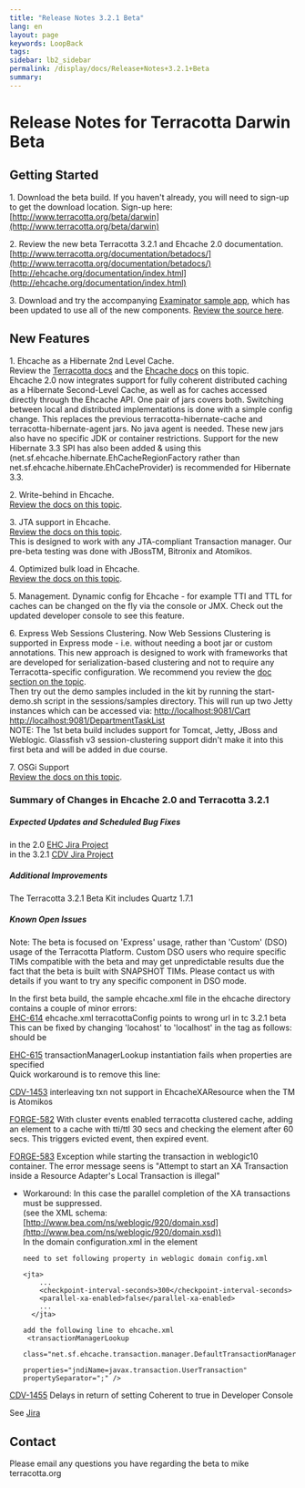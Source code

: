 ```yaml
---
title: "Release Notes 3.2.1 Beta"
lang: en
layout: page
keywords: LoopBack
tags:
sidebar: lb2_sidebar
permalink: /display/docs/Release+Notes+3.2.1+Beta
summary:
---
```


# Release Notes for Terracotta Darwin Beta

## Getting Started

1\. Download the beta build. If you haven't already, you will need to sign-up to get the download location. Sign-up here: [http://www.terracotta.org/beta/darwin](http://www.terracotta.org/beta/darwin)

2\. Review the new beta Terracotta 3.2.1 and Ehcache 2.0 documentation. [http://www.terracotta.org/documentation/betadocs/](http://www.terracotta.org/documentation/betadocs/) [http://ehcache.org/documentation/index.html](http://ehcache.org/documentation/index.html)

3\. Download and try the accompanying [Examinator sample app](http://www.terracotta.org/dl/oss-download-destination?name=examinator-1.3.1-SNAPSHOT.tar.gz&bucket=TCreleases&file=examinator-1.3.1-SNAPSHOT.tar.gz), which has been updated to use all of the new components. [Review the source here](http://www.terracotta.org/dl/oss-download-destination?name=examinator-sources.jar&bucket=TCreleases&file=examinator-sources.jar).

## New Features

1\. Ehcache as a Hibernate 2nd Level Cache.  
Review the [Terracotta docs](http://www.terracotta.org/documentation/betadocs/beta-documentation-4.html#410647608_pgfId-1044971) and the [Ehcache docs](http://ehcache.org/documentation/hibernate.html) on this topic.  
Ehcache 2.0 now integrates support for fully coherent distributed caching as a Hibernate Second-Level Cache, as well as for caches accessed directly through the Ehcache API. One pair of jars covers both. Switching between local and distributed implementations is done with a simple config change. This replaces the previous terracotta-hibernate-cache and terracotta-hibernate-agent jars. No java agent is needed. These new jars also have no specific JDK or container restrictions. Support for the new Hibernate 3.3 SPI has also been added & using this (net.sf.ehcache.hibernate.EhCacheRegionFactory rather than net.sf.ehcache.hibernate.EhCacheProvider) is recommended for Hibernate 3.3.

2\. Write-behind in Ehcache.  
[Review the docs on this topic](http://ehcache.org/documentation/write_through_caching.html).

3\. JTA support in Ehcache.  
[Review the docs on this topic](http://www.terracotta.org/documentation/betadocs/beta-documentation-3.html#50638876_pgfId-1233696).  
This is designed to work with any JTA-compliant Transaction manager. Our pre-beta testing was done with JBossTM, Bitronix and Atomikos.

4\. Optimized bulk load in Ehcache.  
[Review the docs on this topic](http://ehcache.org/documentation/bulk_loading.html).

5\. Management. Dynamic config for Ehcache - for example TTI and TTL for caches can be changed on the fly via the console or JMX. Check out the updated developer console to see this feature.

6\. Express Web Sessions Clustering. Now Web Sessions Clustering is supported in Express mode - i.e. without needing a boot jar or custom annotations. This new approach is designed to work with frameworks that are developed for serialization-based clustering and not to require any Terracotta-specific configuration. We recommend you review the [doc section on the topic](http://www.terracotta.org/documentation/betadocs/beta-documentation-8.html#410982760_pgfId-1010089).  
Then try out the demo samples included in the kit by running the start-demo.sh script in the sessions/samples directory. This will run up two Jetty instances which can be accessed via: [http://localhost:9081/Cart](http://localhost:9081/Cart) [http://localhost:9081/DepartmentTaskList](http://localhost:9081/DepartmentTaskList)  
NOTE: The 1st beta build includes support for Tomcat, Jetty, JBoss and Weblogic. Glassfish v3 session-clustering support didn't make it into this first beta and will be added in due course.

7\. OSGi Support  
[Review the docs on this topic](http://www.terracotta.org/documentation/betadocs/beta-documentation-3.html#50638876_pgfId-1233696).

### Summary of Changes in Ehcache 2.0 and Terracotta 3.2.1

##### Expected Updates and Scheduled Bug Fixes

in the 2.0 [EHC Jira Project](http://jira.terracotta.org/jira/browse/EHC?report=com.atlassian.jira.plugin.system.project:roadmap-panel)  
in the 3.2.1 [CDV Jira Project](http://jira.terracotta.org/jira/browse/CDV?report=com.atlassian.jira.plugin.system.project:roadmap-panell)

##### Additional Improvements

The Terracotta 3.2.1 Beta Kit includes Quartz 1.7.1

##### Known Open Issues

Note: The beta is focused on 'Express' usage, rather than 'Custom' (DSO) usage of the Terracotta Platform. Custom DSO users who require specific TIMs compatible with the beta and may get unpredictable results due the fact that the beta is built with SNAPSHOT TIMs. Please contact us with details if you want to try any specific component in DSO mode.

In the first beta build, the sample ehcache.xml file in the ehcache directory contains a couple of minor errors:  
[EHC-614](https://jira.terracotta.org/jira/browse/EHC-614) ehcache.xml terracottaConfig points to wrong url in tc 3.2.1 beta  
This can be fixed by changing 'locahost' to 'localhost' in the <terracottaConfig> tag as follows:  
<terracottaConfig url="locahost:9510"/> should be <terracottaConfig url="localhost:9510"/>

[EHC-615](https://jira.terracotta.org/jira/browse/EHC-615) transactionManagerLookup instantiation fails when properties are specified  
Quick workaround is to remove this line:  
<transactionManagerLookup class="net.sf.ehcache.transaction.manager.DefaultTransactionManagerLookup" properties="" propertySeparator=":"/>

[CDV-1453](https://jira.terracotta.org/jira/browse/CDV-1453) interleaving txn not support in EhcacheXAResource when the TM is Atomikos

[FORGE-582](https://jira.terracotta.org/jira/browse/FORGE-582) With cluster events enabled terracotta clustered cache, adding an element to a cache with tti/ttl 30 secs and checking the element after 60 secs. This triggers evicted event, then expired event.

[FORGE-583](http://jira.terracotta.org/jira/browse/FORGE-583) Exception while starting the transaction in weblogic10 container. The error message seens is "Attempt to start an XA Transaction inside a Resource Adapter's Local Transaction is illegal"

*   Workaround: In this case the parallel completion of the XA transactions must be suppressed.  
    (see the XML schema: [http://www.bea.com/ns/weblogic/920/domain.xsd](http://www.bea.com/ns/weblogic/920/domain.xsd))  
    In the domain configuration.xml in the <jtaType> element

    ```
    need to set following property in weblogic domain config.xml 

    <jta> 
        ... 
        <checkpoint-interval-seconds>300</checkpoint-interval-seconds> 
        <parallel-xa-enabled>false</parallel-xa-enabled> 
        ... 
      </jta> 

    add the following line to ehcache.xml 
     <transactionManagerLookup 
                    class="net.sf.ehcache.transaction.manager.DefaultTransactionManagerLookup" 
                    properties="jndiName=javax.transaction.UserTransaction" propertySeparator=";" />
    ```

[CDV-1455](http://jira.terracotta.org/jira/browse/CDV-1455) Delays in return of setting Coherent to true in Developer Console

See [Jira](http://jira.terracotta.org/jira/secure/IssueNavigator.jspa?reset=true&mode=hide&sorter/order=DESC&sorter/field=priority&resolution=-1&pid=10280&fixfor=10813)

## Contact

Please email any questions you have regarding the beta to mike <at> terracotta.org

